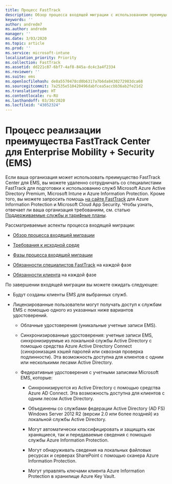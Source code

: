 ```yaml
---
title: Процесс FastTrack
description: Обзор процесса входящей миграции с использованием преимущества FastTrack Center
keywords: ''
author: andredm7
ms.author: andredm
manager: ''
ms.date: 3/03/2020
ms.topic: article
ms.prod: ''
ms.service: microsoft-intune
localization_priority: Priority
ms.collection: FastTrack
ms.assetid: dd221c87-6bf7-4af8-845a-dc4c3a4f2334
ms.reviewer: ''
ms.suite: ems
ms.openlocfilehash: de8a5570478cd0b6317a7b6da8430272983dca68
ms.sourcegitcommit: 7a2535e510420496dabfcea5accbb36ab2fe21d2
ms.translationtype: HT
ms.contentlocale: ru-RU
ms.lasthandoff: 03/30/2020
ms.locfileid: "43052324"
---
```

# <a name="fasttrack-center-benefit-process-for-enterprise-mobility--security-ems"></a>Процесс реализации преимущества FastTrack Center для Enterprise Mobility + Security (EMS)
Если ваша организация может использовать преимущество FastTrack Center для EMS, вы можете удаленно сотрудничать со специалистами FastTrack для подготовки к использованию служб Microsoft Azure Active Directory Premium, Microsoft Intune и Azure Information Protection. Кроме того, вы можете запросить помощь [на сайте FastTrack](https://www.microsoft.com/fasttrack/microsoft-365/ems) для Azure Information Protection и Microsoft Cloud App Security. Чтобы узнать, отвечает ли ваша организация требованиям, см. статью [Поддерживаемые службы и тарифные планы](M365-eligible-services-and-plans.md).


Рассматриваемые аспекты процесса входящей миграции:

-   [Обзор процесса входящей миграции](EMS-fasttrack-benefit-overview.md)

-   [Требования к исходной среде](EMS-source-environment-expectations.md)

-   [Фазы процесса входящей миграции](EMS-onboarding-phases.md)

-   [Обязанности специалистов FastTrack](EMS-fasttrack-responsibilities.md) на каждой фазе

-   [Обязанности клиента](EMS-your-responsibilities.md) на каждой фазе

По завершении входящей миграции вы можете ожидать следующее:

-   Будут созданы клиенты EMS для выбранных служб.

-   Лицензированные пользователи могут получать доступ к службам EMS с помощью одного из указанных ниже вариантов удостоверений.

    -   Облачные удостоверения (уникальные учетные записи EMS).

    -   Синхронизированные удостоверения: учетные записи EMS, синхронизируемые из локальной службы Active Directory с помощью средства Azure Active Directory Connect (синхронизация хэшей паролей или сквозная проверка подлинности). Эта возможность доступна для клиентов с одним или несколькими лесами Active Directory.

    -   Федеративные удостоверения с учетными записями Microsoft EMS, которые:

        -   Синхронизируются из Active Directory с помощью средства Azure AD Connect. Эта возможность доступна для клиентов с одним лесом Active Directory.

        -   Объединены со службами федерации Active Directory (AD FS) Windows Server 2012 R2 (версии 2.0 или более поздней) из локальной службы Active Directory.

        -   Могут автоматически классифицировать и защищать как хранящиеся, так и передаваемые сведения с помощью службы Azure Information Protection. 

        -   Могут обнаруживать сведения на локальных файловых ресурсах и серверах SharePoint с помощью сканера Azure Information Protection. 

        -   Могут управлять ключами клиента Azure Information Protection в хранилище Azure Key Vault. 

